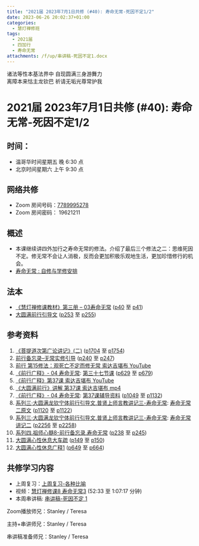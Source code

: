 ```yaml
---
title: "2021届 2023年7月1日共修 (#40): 寿命无常-死因不定1/2"
date: 2023-06-26 20:02:37+01:00
categories:
  - 慧灯禅修班
tags:
  - 2021届
  - 四加行
  - 寿命无常
attachments: /f/up/串讲稿-死因不定1.docx
---
```

<!--StartFragment-->

诸法等性本基法界中 自现圆满三身游舞力\
离障本来怙主龙钦巴 祈请无垢光尊常护我

# 2021届 2023年7月1日共修 (#40): 寿命无常-死因不定1/2

<!--EndFragment-->

## 时间：

* 温哥华时间星期五 晚 6:30 点
* 北京时间星期六 上午 9:30 点

## 网络共修

* Zoom 房间号码：[7789995278](https://us02web.zoom.us/j/7789995278?pwd=VjZmbWJFY2k2K0E5RVB2cTNIQmhqUT09)
* Zoom 房间密码： 19621211

## 概述

* 本课继续讲四外加行之寿命无常的修法。介绍了最后三个修法之二：思维死因不定。修无常不会让人消极，反而会更加积极乐观地生活，更加珍惜修行的机会。
* [寿命无常 : 自修与学修安排](https://fohuifayu.com/index.php/huideng-jiangtang/chanxiuke/zen-03/8653-zen03-smwc?title=)

## 法本

* [《慧灯禅修课教材》第三册 – 03寿命无常](https://huidengchanxiu.net/books/b3/3-03) ([p40](https://huidengchanxiu.net/books/b3/3-03/#p40) 至 [p41](https://huidengchanxiu.net/books/b3/3-03/#p41))
* [大圆满前行引导文](https://huidengchanxiu.net/books/dymqx) ([p253](https://huidengchanxiu.net/books/dymqx/#p253) 至 [p255](https://huidengchanxiu.net/books/dymqx/#p255))

## 参考资料

1. [《菩提道次第广论讲记》(二)](https://huidengchanxiu.net/refs/ptdcdgl/2) ([p1704](https://huidengchanxiu.net/refs/ptdcdgl/2/#p1704) 至 [p1754](https://huidengchanxiu.net/refs/ptdcdgl/2/#p1754))
2. [前行备忘录–无常实修引导](https://huidengchanxiu.net/refs/qxbwl/qxxl4-02wc) ([p240](https://huidengchanxiu.net/refs/qxbwl/qxxl4-02wc/#p240) 至 [p247](https://huidengchanxiu.net/refs/qxbwl/qxxl4-02wc/#p247))
3. [前行 第15修法：观死亡不定而修无常 索达吉堪布 YouTube](https://www.youtube.com/watch?v=eeU9aWxVBnc)
4. [《前行广释》- 04 寿命无常](https://huidengchanxiu.net/refs/qxgs/qxgs-04wc): [](https://huidengchanxiu.net/refs/qxgs/qxgs-04wc/#%E7%AC%AC%E4%B8%89%E5%8D%81%E4%BA%8C%E8%8A%82%E8%AF%BE)[第三十七节课](https://huidengchanxiu.net/refs/qxgs/qxgs-04wc/#%E7%AC%AC%E4%B8%89%E5%8D%81%E4%B8%83%E8%8A%82%E8%AF%BE) ([p629](https://huidengchanxiu.net/refs/qxgs/qxgs-04wc/#p629) 至 [p679](https://huidengchanxiu.net/refs/qxgs/qxgs-04wc/#p679))
5. [《前行广释》第37课 索达吉堪布 YouTube](https://www.youtube.com/watch?v=TRZipI3CE3o&list=PLAnEIprIVklfWTKX6X1gI9eR_phiB8B4b&index=38)
6. [《大圆满前行》讲解 第37课 索达吉堪布 mp4](http://huidengchanxiu.net/jmy/007-%E5%A4%A7%E5%9C%86%E6%BB%A1%E5%89%8D%E8%A1%8C%E5%B9%BF%E9%87%8A/007-%E5%89%8D%E8%A1%8C%E5%B9%BF%E9%87%8A%E8%A7%86%E9%A2%91/%e3%80%8a%e5%a4%a7%e5%9c%86%e6%bb%a1%e5%89%8d%e8%a1%8c%e3%80%8b%e8%ae%b2%e8%a7%a3%e7%ac%ac37%e8%af%be.mp4)
7. [《前行广释》- 04 寿命无常](https://huidengchanxiu.net/refs/qxgs/fudao/qxgsfd-04wc): [第37课辅导资料](https://huidengchanxiu.net/refs/qxgs/fudao/qxgsfd-04wc/#%E5%89%8D%E8%A1%8C%E5%B9%BF%E9%87%8A%E7%AC%AC37%E8%AF%BE%E8%BE%85%E5%AF%BC%E8%B5%84%E6%96%99) ([p1049](https://huidengchanxiu.net/refs/qxgs/fudao/qxgsfd-04wc/#p1049) 至 [p1132](https://huidengchanxiu.net/refs/qxgs/fudao/qxgsfd-04wc/#p1132))
8. [系列三·大圆满龙钦宁体前行引导文.普贤上师言教讲记三-寿命无常](https://huidengchanxiu.net/refs/xmfw/s3-ydw3-smwc): [寿命无常二原文](https://huidengchanxiu.net/refs/xmfw/s3-ydw3-smwc/#%E5%AF%BF%E5%91%BD%E6%97%A0%E5%B8%B8%E4%BA%8C%E5%8E%9F%E6%96%87) ([p1120](https://huidengchanxiu.net/refs/xmfw/s3-ydw3-smwc/#p1120) 至 [p1122](https://huidengchanxiu.net/refs/xmfw/s3-ydw3-smwc/#p1122))
9. [系列三·大圆满龙钦宁体前行引导文.普贤上师言教讲记三-寿命无常](https://huidengchanxiu.net/refs/xmfw/s3-ydw3-smwc): [寿命无常讲记二](https://huidengchanxiu.net/refs/xmfw/s3-ydw3-smwc/#%E5%AF%BF%E5%91%BD%E6%97%A0%E5%B8%B8%E8%AE%B2%E8%AE%B0-%E4%BA%8C) ([p2256](https://huidengchanxiu.net/refs/xmfw/s3-ydw3-smwc/#p2256) 至 [p2258](https://huidengchanxiu.net/refs/xmfw/s3-ydw3-smwc/#p2258))
10. [系列四.祖师心髓8-前行备忘录.寿命无常](https://huidengchanxiu.net/refs/xmfw/s4-zsxs8-qxbwl-smwc) ([p238](https://huidengchanxiu.net/refs/xmfw/s4-zsxs8-qxbwl-smwc/#p238) 至 [p245](https://huidengchanxiu.net/refs/xmfw/s4-zsxs8-qxbwl-smwc/#p245))
11. [大圆满心性休息大车疏](https://huidengchanxiu.net/refs/dymxxxx/dymxxxx-dcs) ([p149](https://huidengchanxiu.net/refs/dymxxxx/dymxxxx-dcs/#p149) 至 [p150](https://huidengchanxiu.net/refs/dymxxxx/dymxxxx-dcs/#p150))
12. [大圆满心性休息广释1](https://huidengchanxiu.net/refs/dymxxxx/dymxxxx-gs1) ([p649](https://huidengchanxiu.net/refs/dymxxxx/dymxxxx-gs1/#p649) 至 [p664](https://huidengchanxiu.net/refs/dymxxxx/dymxxxx-gs1/#p664))

## **共修学习内容**

* 上周复习：[上周复习-各种比喻](/f/up/上周复习-各种比喻.docx)
* 视频：[](https://fohuifayu.com/index.php/huideng-jiangtang/chanxiuke/zen-03/658-l15076)[慧灯禅修课8 寿命无常3](https://fohuifayu.com/index.php/huideng-jiangtang/chanxiuke/zen-03/659-l15077) (52:33 至 1:07:17 分钟)
* 本周串讲稿: [](https://www.huidengvan.com/f/up/%E4%B8%B2%E8%AE%B2%E7%A8%BF-%E5%90%84%E7%A7%8D%E6%AF%94%E5%96%BB1.docx)[串讲稿-死因不定 1](/f/up/串讲稿-死因不定1.docx)

Zoom播放师兄：Stanley / Teresa

主持+串讲师兄：Stanley / Teresa

串讲稿准备师兄：Stanley / Teresa

<!--EndFragment-->